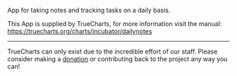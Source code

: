 App for taking notes and tracking tasks on a daily basis.


This App is supplied by TrueCharts, for more information visit the manual: https://truecharts.org/charts/incubator/dailynotes

---

TrueCharts can only exist due to the incredible effort of our staff.
Please consider making a [donation](https://truecharts.org/docs/about/sponsor) or contributing back to the project any way you can!
